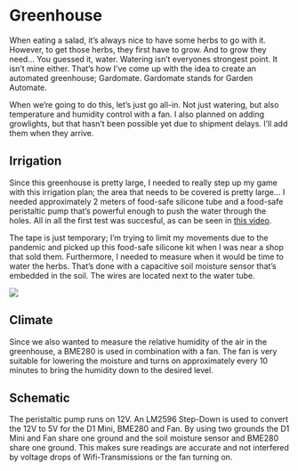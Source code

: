 # Greenhouse
When eating a salad, it’s always nice to have some herbs to go with it. However, to get those herbs, they first have to grow. And to grow they need… You guessed it, water. Watering isn’t everyones strongest point. It isn’t mine either. That’s how I’ve come up with the idea to create an automated greenhouse; Gardomate. Gardomate stands for Garden Automate.

When we’re going to do this, let’s just go all-in. Not just watering, but also temperature and humidity control with a fan. I also planned on adding growlights, but that hasn’t been possible yet due to shipment delays. I’ll add them when they arrive.

## Irrigation
Since this greenhouse is pretty large, I needed to really step up my game with this irrigation plan; the area that needs to be covered is pretty large… I needed approximately 2 meters of food-safe silicone tube and a food-safe peristaltic pump that’s powerful enough to push the water through the holes. All in all the first test was succesful, as can be seen in [this video](https://youtu.be/V8b7QdYzBEY).

The tape is just temporary; I’m trying to limit my movements due to the pandemic and picked up this food-safe silicone kit when I was near a shop that sold them. Furthermore, I needed to measure when it would be time to water the herbs. That’s done with a capacitive soil moisture sensor that’s embedded in the soil. The wires are located next to the water tube.

![](https://i1.wp.com/jochemvk.duckdns.org/wp-content/uploads/2020/08/Back.jpg?resize=640%2C479&ssl=1)

## Climate
Since we also wanted to measure the relative humidity of the air in the greenhouse, a BME280 is used in combination with a fan. The fan is very suitable for lowering the moisture and turns on approximately every 10 minutes to bring the humidity down to the desired level.

## Schematic
The peristaltic pump runs on 12V. An LM2596 Step-Down is used to convert the 12V to 5V for the D1 Mini, BME280 and Fan. By using two grounds the D1 Mini and Fan share one ground and the soil moisture sensor and BME280 share one ground. This makes sure readings are accurate and not interfered by voltage drops of Wifi-Transmissions or the fan turning on.
